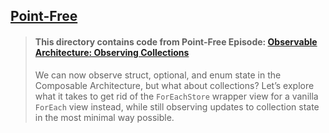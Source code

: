 ## [Point-Free](https://www.pointfree.co)

> #### This directory contains code from Point-Free Episode: [Observable Architecture: Observing Collections](https://www.pointfree.co/episodes/ep263-observable-architecture-observing-collectionspo)
>
> We can now observe struct, optional, and enum state in the Composable Architecture, but what about collections? Let’s explore what it takes to get rid of the `ForEachStore` wrapper view for a vanilla `ForEach` view instead, while still observing updates to collection state in the most minimal way possible.
